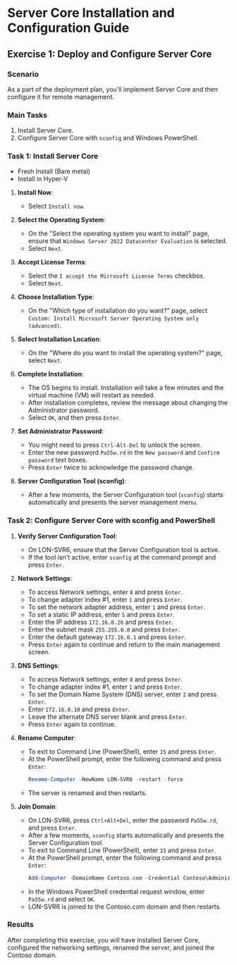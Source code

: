 # Server Core Installation and Configuration Guide

## Exercise 1: Deploy and Configure Server Core

### Scenario

As a part of the deployment plan, you'll implement Server Core and then configure it for remote management.

### Main Tasks

1. Install Server Core.
2. Configure Server Core with `sconfig` and Windows PowerShell.

### Task 1: Install Server Core
- Fresh Install (Bare metal)
- Install in Hyper-V

1. **Install Now**:
    - Select `Install now`.

2. **Select the Operating System**:
    - On the "Select the operating system you want to install" page, ensure that `Windows Server 2022 Datacenter Evaluation` is selected.
    - Select `Next`.

5. **Accept License Terms**:
    - Select the `I accept the Microsoft License Terms` checkbox.
    - Select `Next`.

6. **Choose Installation Type**:
    - On the "Which type of installation do you want?" page, select `Custom: Install Microsoft Server Operating System only (advanced)`.

7. **Select Installation Location**:
    - On the "Where do you want to install the operating system?" page, select `Next`.

8. **Complete Installation**:
    - The OS begins to install. Installation will take a few minutes and the virtual machine (VM) will restart as needed.
    - After installation completes, review the message about changing the Administrator password.
    - Select `OK`, and then press `Enter`.

9. **Set Administrator Password**:
    - You might need to press `Ctrl-Alt-Del` to unlock the screen.
    - Enter the new password `Pa55w.rd` in the `New password` and `Confirm password` text boxes.
    - Press `Enter` twice to acknowledge the password change.

10. **Server Configuration Tool (sconfig)**:
    - After a few moments, the Server Configuration tool (`sconfig`) starts automatically and presents the server management menu.

### Task 2: Configure Server Core with sconfig and PowerShell

1. **Verify Server Configuration Tool**:
    - On LON-SVR6, ensure that the Server Configuration tool is active.
    - If the tool isn't active, enter `sconfig` at the command prompt and press `Enter`.

2. **Network Settings**:
    - To access Network settings, enter `8` and press `Enter`.
    - To change adapter index #1, enter `1` and press `Enter`.
    - To set the network adapter address, enter `1` and press `Enter`.
    - To set a static IP address, enter `S` and press `Enter`.
    - Enter the IP address `172.16.0.26` and press `Enter`.
    - Enter the subnet mask `255.255.0.0` and press `Enter`.
    - Enter the default gateway `172.16.0.1` and press `Enter`.
    - Press `Enter` again to continue and return to the main management screen.

3. **DNS Settings**:
    - To access Network settings, enter `8` and press `Enter`.
    - To change adapter index #1, enter `1` and press `Enter`.
    - To set the Domain Name System (DNS) server, enter `2` and press `Enter`.
    - Enter `172.16.0.10` and press `Enter`.
    - Leave the alternate DNS server blank and press `Enter`.
    - Press `Enter` again to continue.

4. **Rename Computer**:
    - To exit to Command Line (PowerShell), enter `15` and press `Enter`.
    - At the PowerShell prompt, enter the following command and press `Enter`:
        ```powershell
        Rename-Computer -NewName LON-SVR6 -restart -force
        ```
    - The server is renamed and then restarts.

5. **Join Domain**:
    - On LON-SVR6, press `Ctrl+Alt+Del`, enter the password `Pa55w.rd`, and press `Enter`.
    - After a few moments, `sconfig` starts automatically and presents the Server Configuration tool.
    - To exit to Command Line (PowerShell), enter `15` and press `Enter`.
    - At the PowerShell prompt, enter the following command and press `Enter`:
        ```powershell
        Add-Computer -DomainName Contoso.com -Credential Contoso\Administrator -restart -force
        ```
    - In the Windows PowerShell credential request window, enter `Pa55w.rd` and select `OK`.
    - LON-SVR6 is joined to the Contoso.com domain and then restarts.

### Results

After completing this exercise, you will have installed Server Core, configured the networking settings, renamed the server, and joined the Contoso domain.
